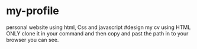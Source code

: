 # my-profile
personal website using html, Css and javascript
#design my cv using HTML ONLY
clone it in your command and then copy and past the path in to your browser you can see. 

